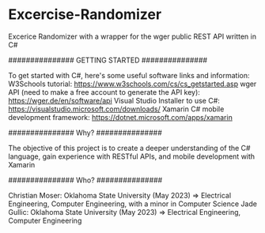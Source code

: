 # Excercise-Randomizer
Excerice Randomizer with a wrapper for the wger public REST API written in C#

############### GETTING STARTED ###############

To get started with C#, here's some useful software links and information:
W3Schools tutorial: https://www.w3schools.com/cs/cs_getstarted.asp 
wger API (need to make a free account to generate the API key): https://wger.de/en/software/api
Visual Studio Installer to use C#: https://visualstudio.microsoft.com/downloads/
Xamarin C# mobile development framework: https://dotnet.microsoft.com/apps/xamarin

############### Why? ###############

The objective of this project is to create a deeper understanding of the C# language, gain experience with RESTful APIs, and mobile development with Xamarin

############### Who? ###############

Christian Moser: Oklahoma State University (May 2023) => Electrical Engineering, Computer Engineering, with a minor in Computer Science
Jade Gullic: Oklahoma State University (May 2023) => Electrical Engineering, Computer Engineering
